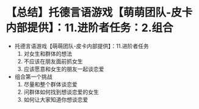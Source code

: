 # 【总结】托德言语游戏【萌萌团队-皮卡内部提供】：11.进阶者任务：2.组合

-   托德言语游戏【萌萌团队-皮卡内部提供】：11.进阶者任务
    1.  对女生和群体的想法
    2.  不应该在朋友面前抓女生
    3.  应该愿意和女生的朋友一起谈恋爱
-   组合第一个挑战
    1.  尽量和整个群体谈恋爱
    2.  问群体如何找到想谈恋爱的女生
    3.  如何让大家知道你想谈恋爱